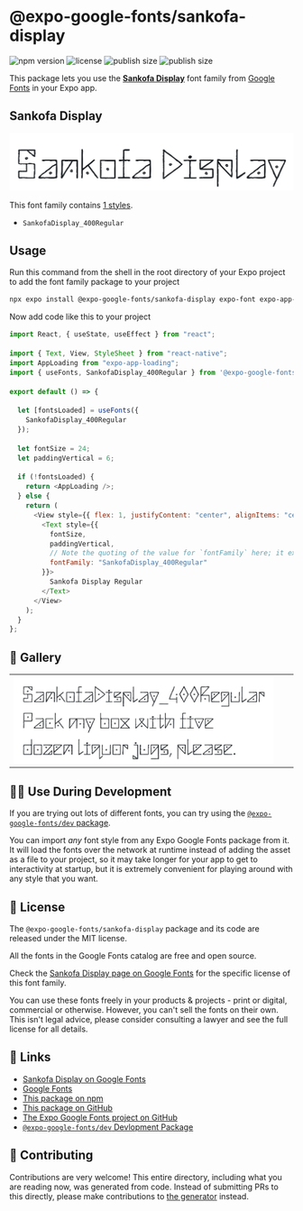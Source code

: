 # @expo-google-fonts/sankofa-display

![npm version](https://flat.badgen.net/npm/v/@expo-google-fonts/sankofa-display)
![license](https://flat.badgen.net/github/license/expo/google-fonts)
![publish size](https://flat.badgen.net/packagephobia/install/@expo-google-fonts/sankofa-display)
![publish size](https://flat.badgen.net/packagephobia/publish/@expo-google-fonts/sankofa-display)

This package lets you use the [**Sankofa Display**](https://fonts.google.com/specimen/Sankofa+Display) font family from [Google Fonts](https://fonts.google.com/) in your Expo app.

## Sankofa Display

![Sankofa Display](./font-family.png)

This font family contains [1 styles](#-gallery).

- `SankofaDisplay_400Regular`

## Usage

Run this command from the shell in the root directory of your Expo project to add the font family package to your project

```sh
npx expo install @expo-google-fonts/sankofa-display expo-font expo-app-loading
```

Now add code like this to your project

```js
import React, { useState, useEffect } from "react";

import { Text, View, StyleSheet } from "react-native";
import AppLoading from "expo-app-loading";
import { useFonts, SankofaDisplay_400Regular } from '@expo-google-fonts/sankofa-display';

export default () => {

  let [fontsLoaded] = useFonts({
    SankofaDisplay_400Regular
  });

  let fontSize = 24;
  let paddingVertical = 6;

  if (!fontsLoaded) {
    return <AppLoading />;
  } else {
    return (
      <View style={{ flex: 1, justifyContent: "center", alignItems: "center" }}>
        <Text style={{
          fontSize,
          paddingVertical,
          // Note the quoting of the value for `fontFamily` here; it expects a string!
          fontFamily: "SankofaDisplay_400Regular"
        }}>
          Sankofa Display Regular
        </Text>
      </View>
    );
  }
};
```

## 🔡 Gallery


||||
|-|-|-|
|![SankofaDisplay_400Regular](./SankofaDisplay_400Regular.ttf.png)||||


## 👩‍💻 Use During Development

If you are trying out lots of different fonts, you can try using the [`@expo-google-fonts/dev` package](https://github.com/expo/google-fonts/tree/master/font-packages/dev#readme).

You can import _any_ font style from any Expo Google Fonts package from it. It will load the fonts over the network at runtime instead of adding the asset as a file to your project, so it may take longer for your app to get to interactivity at startup, but it is extremely convenient for playing around with any style that you want.


## 📖 License

The `@expo-google-fonts/sankofa-display` package and its code are released under the MIT license.

All the fonts in the Google Fonts catalog are free and open source.

Check the [Sankofa Display page on Google Fonts](https://fonts.google.com/specimen/Sankofa+Display) for the specific license of this font family.

You can use these fonts freely in your products & projects - print or digital, commercial or otherwise. However, you can't sell the fonts on their own. This isn't legal advice, please consider consulting a lawyer and see the full license for all details.

## 🔗 Links

- [Sankofa Display on Google Fonts](https://fonts.google.com/specimen/Sankofa+Display)
- [Google Fonts](https://fonts.google.com/)
- [This package on npm](https://www.npmjs.com/package/@expo-google-fonts/sankofa-display)
- [This package on GitHub](https://github.com/expo/google-fonts/tree/master/font-packages/sankofa-display)
- [The Expo Google Fonts project on GitHub](https://github.com/expo/google-fonts)
- [`@expo-google-fonts/dev` Devlopment Package](https://github.com/expo/google-fonts/tree/master/font-packages/dev)

## 🤝 Contributing

Contributions are very welcome! This entire directory, including what you are reading now, was generated from code. Instead of submitting PRs to this directly, please make contributions to [the generator](https://github.com/expo/google-fonts/tree/master/packages/generator) instead.
